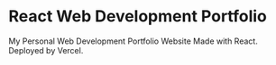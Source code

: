 # React Web Development Portfolio

My Personal Web Development Portfolio Website
Made with React. Deployed by Vercel.